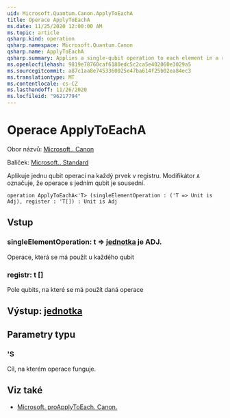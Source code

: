 ```yaml
---
uid: Microsoft.Quantum.Canon.ApplyToEachA
title: Operace ApplyToEachA
ms.date: 11/25/2020 12:00:00 AM
ms.topic: article
qsharp.kind: operation
qsharp.namespace: Microsoft.Quantum.Canon
qsharp.name: ApplyToEachA
qsharp.summary: Applies a single-qubit operation to each element in a register. The modifier `A` indicates that the single-qubit operation is adjointable.
ms.openlocfilehash: 9819e78760caf6180edc5c2ca5e402060e3029a5
ms.sourcegitcommit: a87c1aa8e7453360025e47ba614f25b02ea84ec3
ms.translationtype: MT
ms.contentlocale: cs-CZ
ms.lasthandoff: 11/26/2020
ms.locfileid: "96217794"
---
```

# <a name="applytoeacha-operation"></a>Operace ApplyToEachA

Obor názvů: [Microsoft.. Canon](xref:Microsoft.Quantum.Canon)

Balíček: [Microsoft.. Standard](https://nuget.org/packages/Microsoft.Quantum.Standard)


Aplikuje jednu qubit operaci na každý prvek v registru.
Modifikátor `A` označuje, že operace s jedním qubit je sousední.

```qsharp
operation ApplyToEachA<'T> (singleElementOperation : ('T => Unit is Adj), register : 'T[]) : Unit is Adj
```


## <a name="input"></a>Vstup

### <a name="singleelementoperation--t--unit--is-adj"></a>singleElementOperation: t => [jednotka](xref:microsoft.quantum.lang-ref.unit)  je ADJ.

Operace, která se má použít u každého qubit


### <a name="register--t"></a>registr: t []

Pole qubits, na které se má použít daná operace



## <a name="output--unit"></a>Výstup: [jednotka](xref:microsoft.quantum.lang-ref.unit)



## <a name="type-parameters"></a>Parametry typu

### <a name="t"></a>'S

Cíl, na kterém operace funguje.

## <a name="see-also"></a>Viz také

- [Microsoft. proApplyToEach. Canon.](xref:Microsoft.Quantum.Canon.ApplyToEach)